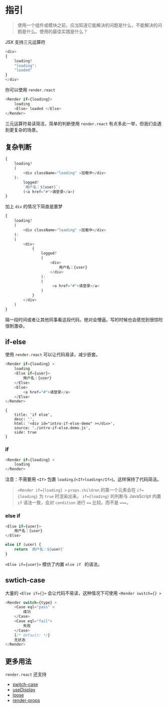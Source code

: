 # 指引

> 使用一个组件或模块之前，应当知道它能解决的问题是什么，不能解决的问题是什么。使用的最佳实践是什么？

JSX 支持三元运算符


```js
<div>
{
    loading?
    "loading":
    "loaded"
}
</div>
```

你可以使用 `render.react`

```js
<Render if={loading}>
    loading
    <Else> loaded </Else>
</Render>
```

三元运算符易读简洁，简单的判断使用 `render.react` 有点多此一举，但我们会遇到更复杂的场景。

## 复杂判断

```js
{
    loading?
    (
        <div className="loading" >加载中</div>
    ):
        logged?
        `用户名：${user}`:
        (<a href="#">请登录</a>)
}
```

加上 `div` 的情况下简直是噩梦

```js
{
    loading?
    (
        <div className="loading" >加载中</div>
    ):
    (
        <div>
            {
                logged?
                (
                    <div>
                        用户名：{user}
                    </div>
                ):
                (
                     <a href="#">请登录</a>
                )
            }
        </div>
    )
}
```


隔一段时间或者让其他同事看这段代码，绝对会懵逼。写的时候也会感觉到很惊险很刺激😄。

## if-else

使用 `render.react` 可以让代码易读，减少嵌套。

```js
<Render if={loading} >
    loading
    <Else if={user}>
        用户名：{user}
    </Else>
    <Else>
        <a href="#">请登录</a>
    </Else>
</Render>
```

````code
{
    title: 'if else',
    desc: '',
    html: '<div id="intro-if-else-demo" ></div>',
    source: './intro-if-else.demo.js',
    side: true
}
````

### if

```js
<Render if={loading} >
    loading
</Render>
```

注意：不需要用 `<If>` 包裹 `loading`.(`<If>loading</If>`)。这样保持了代码简洁。

> `<Render if={loading} >` `props.children` 的第一个元素会在 `if={loading}` 为 `true` 时渲染出来。 `if={loading}` 的判断与 JavaScript 内置 `if` 语法一致，会对 `condition` 进行 `==` 比较。而不是 `===`。

### else if

```js
<Else if={user}>
    用户名：{user}
</Else>
```

```js
else if (user) {
    return `用户名：${user}`
}
```

`<Else if={user}>` 模仿了内置 `else if ` 的语法。


## swtich-case

大量的 `<Else if={}>` 会让代码不易读，这种情况下可使用 `<Render switch={} >`

```js
<Render switch={type} >
    <Case eql="pass" >
        成功
    </Case>
    <Case eql="fail">
        失败
    </Case>
    {/* default: */}
    无状态
</Render>
```


## 更多用法

`render.react` 还支持
- [switch-case](./README.md#switch-case)
- [useDisplay](./README.md#useDisplay)
- [loose](./README.md#loose)
- [render-props](./README.md#render-props)
